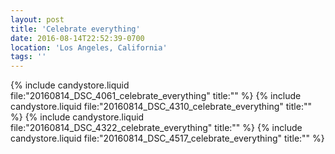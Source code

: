 ```yaml
---
layout: post
title: 'Celebrate everything'
date: 2016-08-14T22:52:39-0700
location: 'Los Angeles, California'
tags: ''
---
```


{% include candystore.liquid file:"20160814_DSC_4061_celebrate_everything" title:"" %}
{% include candystore.liquid file:"20160814_DSC_4310_celebrate_everything" title:"" %}
{% include candystore.liquid file:"20160814_DSC_4322_celebrate_everything" title:"" %}
{% include candystore.liquid file:"20160814_DSC_4517_celebrate_everything" title:"" %}
